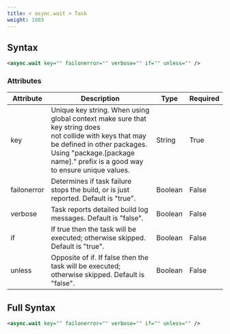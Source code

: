 ```yaml
---
title: < async.wait > Task
weight: 1083
---
```

## Syntax
```xml
<async.wait key="" failonerror="" verbose="" if="" unless="" />
```
### Attributes
| Attribute | Description | Type | Required |
| --------- | ----------- | ---- | -------- |
| key | Unique key string. When using global context make sure that key string does<br>not collide with keys that may be defined in other packages.<br>Using &quot;package.[package name].&quot; prefix is a good way to ensure unique values. | String | True |
| failonerror | Determines if task failure stops the build, or is just reported. Default is &quot;true&quot;. | Boolean | False |
| verbose | Task reports detailed build log messages.  Default is &quot;false&quot;. | Boolean | False |
| if | If true then the task will be executed; otherwise skipped. Default is &quot;true&quot;. | Boolean | False |
| unless | Opposite of if.  If false then the task will be executed; otherwise skipped. Default is &quot;false&quot;. | Boolean | False |

## Full Syntax
```xml
<async.wait key="" failonerror="" verbose="" if="" unless="" />
```
